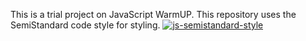This is a trial project on JavaScript WarmUP.
This repository uses the SemiStandard code style for styling.
[![js-semistandard-style](https://raw.githubusercontent.com/standard/semistandard/master/badge.svg)](https://github.com/standard/semistandard)
